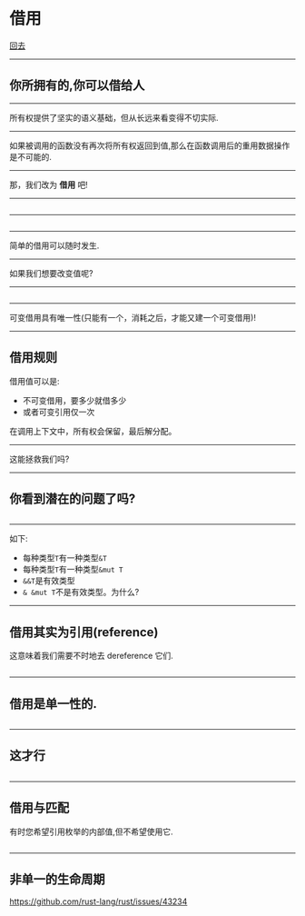 # 借用

[回去](toc/default.html)

---

## 你所拥有的,你可以借给人

---

所有权提供了坚实的语义基础，但从长远来看变得不切实际.

---

如果被调用的函数没有再次将所有权返回到值,那么在函数调用后的重用数据操作是不可能的.

---

那，我们改为 **借用** 吧!

---

<pre><code data-source="chapters/shared/code/borrowing/1.rs" data-trim="hljs rust" class="lang-rust"></code></pre>

---

<pre class="diagram" data-source="chapters/shared/diagram/borrowing/1.diagram"></pre>

---

简单的借用可以随时发生.

---

如果我们想要改变值呢?

---

<pre><code data-source="chapters/shared/code/borrowing/2.rs" data-trim="hljs rust" class="lang-rust"></code></pre>

---

可变借用具有唯一性(只能有一个，消耗之后，才能又建一个可变借用)!

---

## 借用规则

借用值可以是:

- 不可变借用，要多少就借多少
- 或者可变引用仅一次

在调用上下文中，所有权会保留，最后解分配。

---

这能拯救我们吗?

---

## 你看到潜在的问题了吗?

<pre><code data-source="chapters/shared/code/borrowing/3.rs" data-trim="hljs rust"></code></pre>

---

如下:

- 每种类型`T`有一种类型`&T`
- 每种类型`T`有一种类型`&mut T`
- `&&T`是有效类型
- `& &mut T`不是有效类型。为什么?

---

## 借用其实为引用(reference)

这意味着我们需要不时地去 dereference 它们.

<pre><code data-source="chapters/shared/code/borrowing/4.rs" data-trim="hljs rust" class="lang-rust"></code></pre>

---

## 借用是单一性的.

<pre><code data-source="chapters/shared/code/borrowing/5.rs" data-trim="hljs rust" class="lang-rust"></code></pre>

---

## 这才行

<pre><code data-source="chapters/shared/code/borrowing/6.rs" data-trim="hljs rust" class="lang-rust"></code></pre>

---

## 借用与匹配

有时您希望引用枚举的内部值,但不希望使用它.

<pre><code data-source="chapters/shared/code/borrowing/7.rs" data-trim="hljs rust" class="lang-rust"></code></pre>

---

## 非单一的生命周期

<https://github.com/rust-lang/rust/issues/43234>
